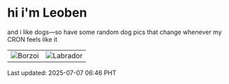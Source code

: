 # hi i'm Leoben

and i like dogs—so have some random dog pics that change whenever my CRON feels like it

|  |  |
|--------|----------|
| ![Borzoi](https://random-dog-vercel.vercel.app/api/random-borzoi?v=1751841984) | ![Labrador](https://random-dog-vercel.vercel.app/api/random-labrador?v=1751841984) |

Last updated: 2025-07-07 06:46 PHT
